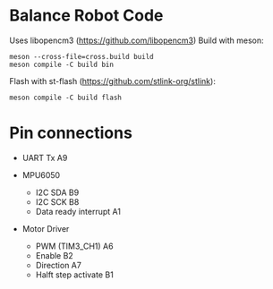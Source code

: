 # Balance Robot Code
Uses libopencm3 (https://github.com/libopencm3)
Build with meson:
~~~
meson --cross-file=cross.build build
meson compile -C build bin
~~~
Flash with st-flash (https://github.com/stlink-org/stlink):
~~~
meson compile -C build flash
~~~

# Pin connections
- UART Tx A9

- MPU6050
    - I2C SDA B9
    - I2C SCK B8
    - Data ready interrupt A1

- Motor Driver
    - PWM (TIM3_CH1) A6
    - Enable B2
    - Direction A7
    - Halft step activate B1